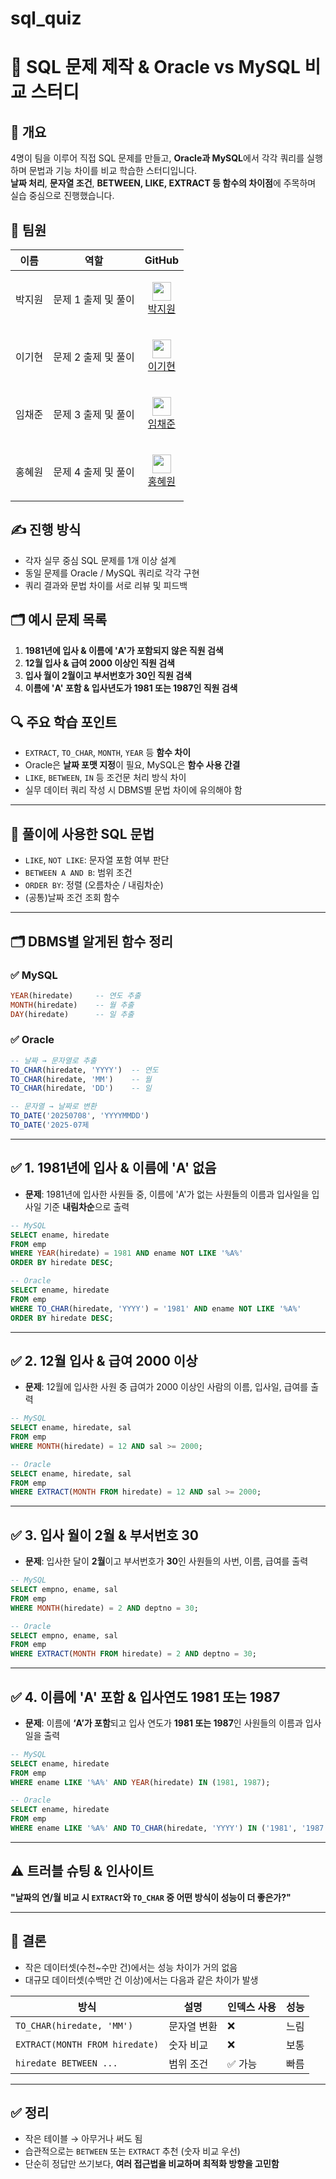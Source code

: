 # sql_quiz

# 🧠 SQL 문제 제작 & Oracle vs MySQL 비교 스터디

## 📌 개요
4명이 팀을 이루어 직접 SQL 문제를 만들고, **Oracle과 MySQL**에서 각각 쿼리를 실행하며 
문법과 기능 차이를 비교 학습한 스터디입니다.  
**날짜 처리**, **문자열 조건**, **BETWEEN, LIKE, EXTRACT 등 함수의 차이점**에 주목하며 실습 중심으로 진행했습니다.

## 👥 팀원
| 이름 | 역할 | GitHub |
|------|------|--------|
| 박지원 | 문제 1 출제 및 풀이 | <p align="center"><img src="https://github.com/bbo9866.png" width="30"/><br/><a href="https://github.com/bbo9866">박지원</a></p> |
| 이기현 | 문제 2 출제 및 풀이 | <p align="center"><img src="https://github.com/GIHYUN-LEE.png" width="30"/><br/><a href="https://github.com/GIHYUN-LEE">이기현</a></p> |
| 임채준 | 문제 3 출제 및 풀이 | <p align="center"><img src="https://github.com/dlacowns21.png" width="30"/><br/><a href="https://github.com/dlacowns21">임채준</a></p> |
| 홍혜원 | 문제 4 출제 및 풀이 | <p align="center"><img src="https://github.com/hyewon8245.png" width="30"/><br/><a href="https://github.com/hyewon8245">홍혜원</a></p> |


## ✍️ 진행 방식
- 각자 실무 중심 SQL 문제를 1개 이상 설계
- 동일 문제를 Oracle / MySQL 쿼리로 각각 구현
- 쿼리 결과와 문법 차이를 서로 리뷰 및 피드백

## 🗂 예시 문제 목록
  
1. **1981년에 입사 & 이름에 'A'가 포함되지 않은 직원 검색**
2. **12월 입사 & 급여 2000 이상인 직원 검색**
3. **입사 월이 2월이고 부서번호가 30인 직원 검색** 
4. **이름에 'A' 포함 & 입사년도가 1981 또는 1987인 직원 검색**  

## 🔍 주요 학습 포인트
- `EXTRACT`, `TO_CHAR`, `MONTH`, `YEAR` 등 **함수 차이**
- Oracle은 **날짜 포맷 지정**이 필요, MySQL은 **함수 사용 간결**
- `LIKE`, `BETWEEN`, `IN` 등 조건문 처리 방식 차이
- 실무 데이터 쿼리 작성 시 DBMS별 문법 차이에 유의해야 함

---

## 🔧 풀이에 사용한 SQL 문법

- `LIKE`, `NOT LIKE`: 문자열 포함 여부 판단
- `BETWEEN A AND B`: 범위 조건
- `ORDER BY`: 정렬 (오름차순 / 내림차순)
- (공통)날짜 조건 조회 함수

---

## 🗂️ DBMS별 알게된 함수 정리

### ✅ MySQL
```sql
YEAR(hiredate)     -- 연도 추출
MONTH(hiredate)    -- 월 추출
DAY(hiredate)      -- 일 추출
```

### ✅ Oracle
```sql
-- 날짜 → 문자열로 추출
TO_CHAR(hiredate, 'YYYY')  -- 연도
TO_CHAR(hiredate, 'MM')    -- 월
TO_CHAR(hiredate, 'DD')    -- 일

-- 문자열 → 날짜로 변환
TO_DATE('20250708', 'YYYYMMDD')
TO_DATE('2025-07제
```

---

## ✅ 1. 1981년에 입사 & 이름에 'A' 없음
- **문제**: 1981년에 입사한 사원들 중, 이름에 'A'가 없는 사원들의 이름과 입사일을 입사일 기준 **내림차순**으로 출력

```sql
-- MySQL
SELECT ename, hiredate  
FROM emp  
WHERE YEAR(hiredate) = 1981 AND ename NOT LIKE '%A%'  
ORDER BY hiredate DESC;

-- Oracle
SELECT ename, hiredate  
FROM emp  
WHERE TO_CHAR(hiredate, 'YYYY') = '1981' AND ename NOT LIKE '%A%'  
ORDER BY hiredate DESC;
```

---

## ✅ 2. 12월 입사 & 급여 2000 이상

* **문제**: 12월에 입사한 사원 중 급여가 2000 이상인 사람의 이름, 입사일, 급여를 출력

```sql
-- MySQL  
SELECT ename, hiredate, sal  
FROM emp  
WHERE MONTH(hiredate) = 12 AND sal >= 2000;

-- Oracle  
SELECT ename, hiredate, sal  
FROM emp  
WHERE EXTRACT(MONTH FROM hiredate) = 12 AND sal >= 2000;
```

---

## ✅ 3. 입사 월이 2월 & 부서번호 30

* **문제**: 입사한 달이 **2월**이고 부서번호가 **30**인 사원들의 사번, 이름, 급여를 출력

```sql
-- MySQL  
SELECT empno, ename, sal  
FROM emp  
WHERE MONTH(hiredate) = 2 AND deptno = 30;

-- Oracle  
SELECT empno, ename, sal  
FROM emp  
WHERE EXTRACT(MONTH FROM hiredate) = 2 AND deptno = 30;
```

---

## ✅ 4. 이름에 'A' 포함 & 입사연도 1981 또는 1987

* **문제**: 이름에 **‘A’가 포함**되고 입사 연도가 **1981 또는 1987**인 사원들의 이름과 입사일을 출력

```sql
-- MySQL  
SELECT ename, hiredate  
FROM emp  
WHERE ename LIKE '%A%' AND YEAR(hiredate) IN (1981, 1987);

-- Oracle  
SELECT ename, hiredate  
FROM emp  
WHERE ename LIKE '%A%' AND TO_CHAR(hiredate, 'YYYY') IN ('1981', '1987');
```
---

## ⚠️ 트러블 슈팅 & 인사이트

**"날짜의 연/월 비교 시 `EXTRACT`와 `TO_CHAR` 중 어떤 방식이 성능이 더 좋은가?"**

---

## 💬 결론

- 작은 데이터셋(수천~수만 건)에서는 성능 차이가 거의 없음
- 대규모 데이터셋(수백만 건 이상)에서는 다음과 같은 차이가 발생

| 방식 | 설명 | 인덱스 사용 | 성능 |
| --- | --- | --- | --- |
| `TO_CHAR(hiredate, 'MM')` | 문자열 변환 | ❌ | 느림 |
| `EXTRACT(MONTH FROM hiredate)` | 숫자 비교 | ❌ | 보통 |
| `hiredate BETWEEN ...` | 범위 조건 | ✅ 가능 | 빠름 |

---

## ✅ 정리

- 작은 테이블 → 아무거나 써도 됨
- 습관적으로는 `BETWEEN` 또는 `EXTRACT` 추천 (숫자 비교 우선)
- 단순히 정답만 쓰기보다, **여러 접근법을 비교하며 최적화 방향을 고민함**




